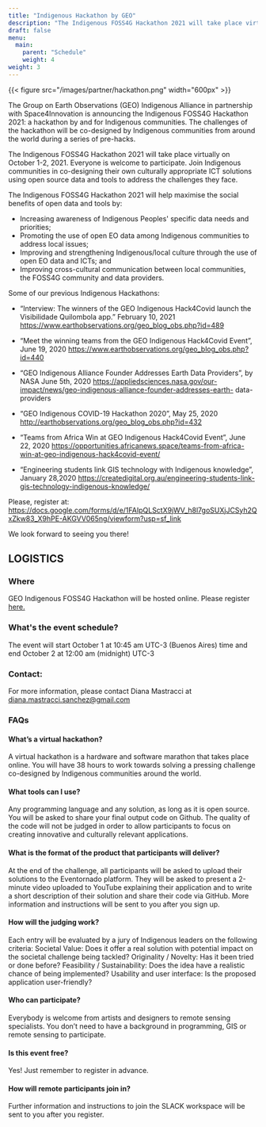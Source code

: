 ```yaml
---
title: "Indigenous Hackathon by GEO"
description: "The Indigenous FOSS4G Hackathon 2021 will take place virtually on October1-2,2021."
draft: false
menu:
  main:
    parent: "Schedule"
    weight: 4
weight: 3
---
```


{{< figure src="/images/partner/hackathon.png" width="600px" >}}

The Group on Earth Observations (GEO) Indigenous Alliance in partnership with Space4Innovation is announcing the Indigenous FOSS4G Hackathon 2021: a hackathon by and for Indigenous communities. The challenges of the hackathon will be co-designed by Indigenous communities from around the world during a series of pre-hacks.

The Indigenous FOSS4G Hackathon 2021 will take place virtually on October 1-2, 2021. Everyone is welcome to participate. Join Indigenous communities in co-designing their own culturally appropriate ICT solutions using open source data and tools to address the challenges they face.

The Indigenous FOSS4G Hackathon 2021 will help maximise the social benefits of open data
and tools by:

 * Increasing awareness of Indigenous Peoples' specific data needs and priorities;
 * Promoting the use of open EO data among Indigenous communities to address local
issues;
 * Improving and strengthening Indigenous/local culture through the use of open EO
data and ICTs; and
 * Improving cross-cultural communication between local communities, the FOSS4G
community and data providers.

Some of our previous Indigenous Hackathons:

 * “Interview: The winners of the GEO Indigenous Hack4Covid launch the Visibilidade Quilombola app.”
February 10, 2021
https://www.earthobservations.org/geo_blog_obs.php?id=489

 * “Meet the winning teams from the GEO Indigenous Hack4Covid Event”, June 19, 2020
https://www.earthobservations.org/geo_blog_obs.php?id=440

 * “GEO Indigenous Alliance Founder Addresses Earth Data Providers”, by NASA June 5th, 2020
https://appliedsciences.nasa.gov/our-impact/news/geo-indigenous-alliance-founder-addresses-earth-
data-providers

 * “GEO Indigenous COVID-19 Hackathon 2020”, May 25, 2020
http://earthobservations.org/geo_blog_obs.php?id=432

 * “Teams from Africa Win at GEO Indigenous Hack4Covid Event”, June 22, 2020
https://opportunities.africanews.space/teams-from-africa-win-at-geo-indigenous-hack4covid-event/

 * “Engineering students link GIS technology with Indigenous knowledge”, January 28,2020
https://createdigital.org.au/engineering-students-link-gis-technology-indigenous-knowledge/

Please, register at: https://docs.google.com/forms/d/e/1FAIpQLSctX9jWV_h8l7goSUXjJCSyh2QxZkw83_X9hPE-AKGVV065ng/viewform?usp=sf_link

We look forward to seeing you there!

## LOGISTICS

### Where

GEO Indigenous FOSS4G Hackathon will be hosted online. Please register [here.](https://docs.google.com/forms/d/e/1FAIpQLSctX9jWV_h8l7goSUXjJCSyh2QxZkw83_X9hPE-AKGVV065ng/viewform?usp=sf_link) 

### What's the event schedule?

The event will start October 1 at 10:45 am UTC-3 (Buenos Aires) time and end October 2  at 12:00 am (midnight) UTC-3 

### Contact:

For more information, please contact Diana Mastracci at diana.mastracci.sanchez@gmail.com

### FAQs

#### What’s a virtual hackathon?

A virtual hackathon is a hardware and software marathon that takes place online.  You will have 38 hours to work towards solving a pressing challenge co-designed by Indigenous communities around the world. 
#### What tools can I use?

Any programming language and any solution, as long as it is open source. You will be asked to share your final output code on Github. The quality of the code will not be judged in order to allow participants to focus on creating innovative and culturally relevant applications. 

#### What is the format of the product that participants will deliver?

At the end of the challenge, all participants will be asked to upload their solutions to the Eventornado platform. They will be asked to present a 2-minute video uploaded to YouTube explaining their application and to write a short description of their solution and share their code via GitHub. More information and instructions will be sent to you after you sign up.

#### How will the judging work?

Each entry will be evaluated by a jury of Indigenous leaders on the following criteria:
Societal Value: Does it offer a real solution with potential impact on the societal challenge being tackled?
Originality / Novelty: Has it been tried or done before?
Feasibility / Sustainability: Does the idea have a realistic chance of being implemented?
Usability and user interface: Is the proposed application user-friendly?
#### Who can participate?

Everybody is welcome from artists and designers to remote sensing specialists. You don’t need to have a background in programming, GIS or remote sensing to participate. 
#### Is this event free?

Yes! Just remember to register in advance. 
#### How will remote participants join in?

Further information and instructions to join the SLACK workspace will be sent to you after you register.

